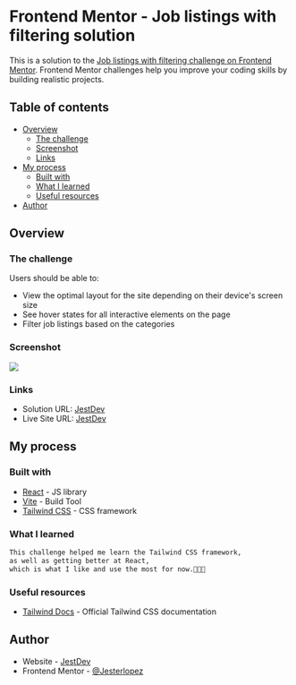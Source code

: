 # Frontend Mentor - Job listings with filtering solution

This is a solution to the [Job listings with filtering challenge on Frontend Mentor](https://www.frontendmentor.io/challenges/job-listings-with-filtering-ivstIPCt). Frontend Mentor challenges help you improve your coding skills by building realistic projects. 

## Table of contents

- [Overview](#overview)
  - [The challenge](#the-challenge)
  - [Screenshot](#screenshot)
  - [Links](#links)
- [My process](#my-process)
  - [Built with](#built-with)
  - [What I learned](#what-i-learned)
  - [Useful resources](#useful-resources)
- [Author](#author)

## Overview

### The challenge

Users should be able to:

- View the optimal layout for the site depending on their device's screen size
- See hover states for all interactive elements on the page
- Filter job listings based on the categories

### Screenshot

![](https://user-images.githubusercontent.com/57335632/145924145-52aa340e-dec5-4e01-a153-b225889513c4.png)

### Links

- Solution URL: [JestDev](https://github.com/Jesterlopez/job-listings-with-filtering)
- Live Site URL: [JestDev](https://jesterlopez.github.io/job-listings-with-filtering)

## My process

### Built with

- [React](https://reactjs.org/) - JS library
- [Vite](https://vitejs.dev/) - Build Tool
- [Tailwind CSS](https://tailwindcss.com/) - CSS framework


### What I learned

```html
This challenge helped me learn the Tailwind CSS framework, 
as well as getting better at React, 
which is what I like and use the most for now.🎉🎉🎉
```

### Useful resources

- [Tailwind Docs](https://tailwindcss.com/docs/) - Official Tailwind CSS documentation


## Author

- Website - [JestDev](https://jesterlopez.github.io/)
- Frontend Mentor - [@Jesterlopez](https://www.frontendmentor.io/profile/Jesterlopez)

